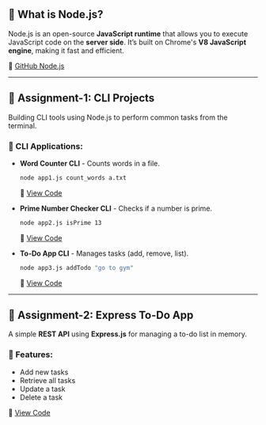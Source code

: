 ## 📌 What is Node.js?

Node.js is an open-source **JavaScript runtime** that allows you to execute JavaScript code on the **server side**. It’s built on Chrome's **V8 JavaScript engine**, making it fast and efficient.

🔗 [GitHub Node.js](https://github.com/nodejs/node)

---

## 📝 Assignment-1: CLI Projects

Building CLI tools using Node.js to perform common tasks from the terminal.

### 🚀 CLI Applications:

- **Word Counter CLI** - Counts words in a file.

  ```sh
  node app1.js count_words a.txt
  ```

  📂 [View Code](NodeJS/app1.js)

- **Prime Number Checker CLI** - Checks if a number is prime.

  ```sh
  node app2.js isPrime 13
  ```

  📂 [View Code](NodeJS/app2.js)

- **To-Do App CLI** - Manages tasks (add, remove, list).
  ```sh
  node app3.js addTodo "go to gym"
  ```
  📂 [View Code](NodeJS/app3.js)

---

## 📝 Assignment-2: Express To-Do App

A simple **REST API** using **Express.js** for managing a to-do list in memory.

### 🌟 Features:

- Add new tasks
- Retrieve all tasks
- Update a task
- Delete a task

📂 [View Code](NodeJS/app4.js)
